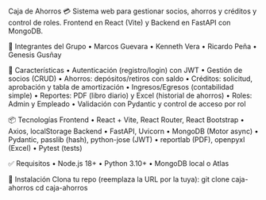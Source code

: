 Caja de Ahorros 💳
Sistema web para gestionar socios, ahorros y créditos y control de roles.
Frontend en React (Vite) y Backend en FastAPI con MongoDB.

👥 Integrantes del Grupo
•	Marcos Guevara
•	Kenneth Vera
•	Ricardo Peña
•	Genesis Gusñay


🚀 Características
•	Autenticación (registro/login) con JWT
•	Gestión de socios (CRUD)
•	Ahorros: depósitos/retiros con saldo
•	Créditos: solicitud, aprobación y tabla de amortización
•	Ingresos/Egresos (contabilidad simple)
•	Reportes: PDF (libro diario) y Excel (historial de ahorros)
•	Roles: Admin y Empleado
•	Validación con Pydantic y control de acceso por rol



📦 Tecnologías
Frontend
•	React + Vite, React Router, React Bootstrap
•	Axios, localStorage
Backend
•	FastAPI, Uvicorn
•	MongoDB (Motor async)
•	Pydantic, passlib (hash), python-jose (JWT)
•	reportlab (PDF), openpyxl (Excel)
•	Pytest (tests)


✅ Requisitos
•	Node.js 18+
•	Python 3.10+
•	MongoDB local o Atlas


🔧 Instalación
Clona tu repo (reemplaza la URL por la tuya):
git clone <URL-de-tu-repo> caja-ahorros
cd caja-ahorros

